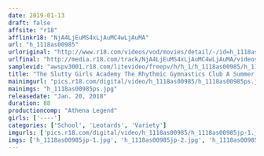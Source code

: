 ```yaml
---
date: 2019-01-13
draft: false
affsite: "r18"
afflinkr18: "NjA4LjEuMS4xLjAuMC4wLjAuMA"
url: "h_1118as00985"
urloriginal: "http://www.r18.com/videos/vod/movies/detail/-/id=h_1118as00985"
urlfinal: "http://media.r18.com/track/NjA4LjEuMS4xLjAuMC4wLjAuMA/videos/vod/movies/detail/-/id=h_1118as00985"
samplevid: "awspv3001.r18.com/litevideo/freepv/h/h_1/h_1118as00985/h_1118as00985_dmb_s.mp4"
title: "The Slutty Girls Academy The Rhythmic Gymnastics Club A Summer Training Camp Special Tie Them Up With Their Ribbons And Watch Them Shake Their Asses With Their Hula Hoops And Their Pussies Will Get Dripping And Soaking Wet!"
mainimgurl: "pics.r18.com/digital/video/h_1118as00985/h_1118as00985ps.jpg"
mainimgs: "h_1118as00985ps.jpg"
releasedate: "Jan. 20, 2018"
duration: 88
productioncomp: "Athena Legend"
girls: ['----']
categories: ['School', 'Leotards', 'Variety']
imgurls: ['pics.r18.com/digital/video/h_1118as00985/h_1118as00985jp-1.jpg', 'pics.r18.com/digital/video/h_1118as00985/h_1118as00985jp-2.jpg', 'pics.r18.com/digital/video/h_1118as00985/h_1118as00985jp-3.jpg', 'pics.r18.com/digital/video/h_1118as00985/h_1118as00985jp-4.jpg', 'pics.r18.com/digital/video/h_1118as00985/h_1118as00985jp-5.jpg', 'pics.r18.com/digital/video/h_1118as00985/h_1118as00985jp-6.jpg', 'pics.r18.com/digital/video/h_1118as00985/h_1118as00985jp-7.jpg', 'pics.r18.com/digital/video/h_1118as00985/h_1118as00985jp-8.jpg', 'pics.r18.com/digital/video/h_1118as00985/h_1118as00985jp-9.jpg', 'pics.r18.com/digital/video/h_1118as00985/h_1118as00985jp-10.jpg', 'pics.r18.com/digital/video/h_1118as00985/h_1118as00985jp-11.jpg', 'pics.r18.com/digital/video/h_1118as00985/h_1118as00985jp-12.jpg', 'pics.r18.com/digital/video/h_1118as00985/h_1118as00985jp-13.jpg', 'pics.r18.com/digital/video/h_1118as00985/h_1118as00985jp-14.jpg', 'pics.r18.com/digital/video/h_1118as00985/h_1118as00985jp-15.jpg', 'pics.r18.com/digital/video/h_1118as00985/h_1118as00985jp-16.jpg', 'pics.r18.com/digital/video/h_1118as00985/h_1118as00985jp-17.jpg', 'pics.r18.com/digital/video/h_1118as00985/h_1118as00985jp-18.jpg', 'pics.r18.com/digital/video/h_1118as00985/h_1118as00985jp-19.jpg', 'pics.r18.com/digital/video/h_1118as00985/h_1118as00985jp-20.jpg']
imgs: ['h_1118as00985jp-1.jpg', 'h_1118as00985jp-2.jpg', 'h_1118as00985jp-3.jpg', 'h_1118as00985jp-4.jpg', 'h_1118as00985jp-5.jpg', 'h_1118as00985jp-6.jpg', 'h_1118as00985jp-7.jpg', 'h_1118as00985jp-8.jpg', 'h_1118as00985jp-9.jpg', 'h_1118as00985jp-10.jpg', 'h_1118as00985jp-11.jpg', 'h_1118as00985jp-12.jpg', 'h_1118as00985jp-13.jpg', 'h_1118as00985jp-14.jpg', 'h_1118as00985jp-15.jpg', 'h_1118as00985jp-16.jpg', 'h_1118as00985jp-17.jpg', 'h_1118as00985jp-18.jpg', 'h_1118as00985jp-19.jpg', 'h_1118as00985jp-20.jpg']
---
```

